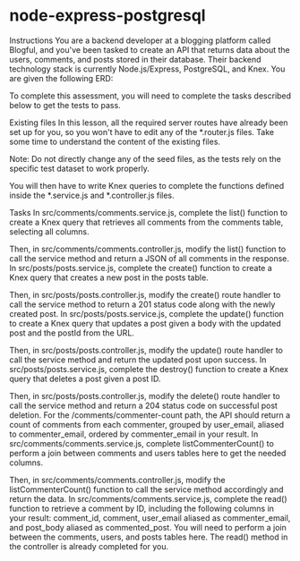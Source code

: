 # node-express-postgresql

Instructions
You are a backend developer at a blogging platform called Blogful, and you've been tasked to create an API that returns data about the users, comments, and posts stored in their database. Their backend technology stack is currently Node.js/Express, PostgreSQL, and Knex. You are given the following ERD:

To complete this assessment, you will need to complete the tasks described below to get the tests to pass.

Existing files
In this lesson, all the required server routes have already been set up for you, so you won't have to edit any of the *.router.js files. Take some time to understand the content of the existing files.

Note: Do not directly change any of the seed files, as the tests rely on the specific test dataset to work properly.

You will then have to write Knex queries to complete the functions defined inside the *.service.js and *.controller.js files.

Tasks
In src/comments/comments.service.js, complete the list() function to create a Knex query that retrieves all comments from the comments table, selecting all columns.

Then, in src/comments/comments.controller.js, modify the list() function to call the service method and return a JSON of all comments in the response.
In src/posts/posts.service.js, complete the create() function to create a Knex query that creates a new post in the posts table.

Then, in src/posts/posts.controller.js, modify the create() route handler to call the service method to return a 201 status code along with the newly created post.
In src/posts/posts.service.js, complete the update() function to create a Knex query that updates a post given a body with the updated post and the postId from the URL.

Then, in src/posts/posts.controller.js, modify the update() route handler to call the service method and return the updated post upon success.
In src/posts/posts.service.js, complete the destroy() function to create a Knex query that deletes a post given a post ID.

Then, in src/posts/posts.controller.js, modify the delete() route handler to call the service method and return a 204 status code on successful post deletion.
For the /comments/commenter-count path, the API should return a count of comments from each commenter, grouped by user_email, aliased to commenter_email, ordered by commenter_email in your result. In src/comments/comments.service.js, complete listCommenterCount() to perform a join between comments and users tables here to get the needed columns.

Then, in src/comments/comments.controller.js, modify the listCommenterCount() function to call the service method accordingly and return the data.
In src/comments/comments.service.js, complete the read() function to retrieve a comment by ID, including the following columns in your result: comment_id, comment, user_email aliased as commenter_email, and post_body aliased as commented_post. You will need to perform a join between the comments, users, and posts tables here. The read() method in the controller is already completed for you.
